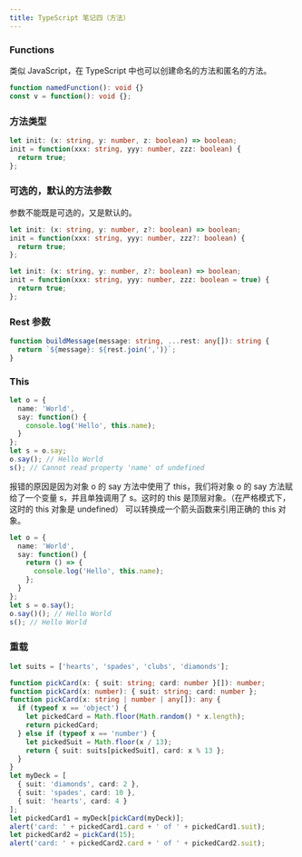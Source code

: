 ```yaml
---
title: TypeScript 笔记四（方法）
---
```


### Functions

类似 JavaScript，在 TypeScript 中也可以创建命名的方法和匿名的方法。

```typescript
function namedFunction(): void {}
const v = function(): void {};
```

### 方法类型

```typescript
let init: (x: string, y: number, z: boolean) => boolean;
init = function(xxx: string, yyy: number, zzz: boolean) {
  return true;
};
```

### 可选的，默认的方法参数

参数不能既是可选的，又是默认的。

```typescript
let init: (x: string, y: number, z?: boolean) => boolean;
init = function(xxx: string, yyy: number, zzz?: boolean) {
  return true;
};

let init: (x: string, y: number, z?: boolean) => boolean;
init = function(xxx: string, yyy: number, zzz: boolean = true) {
  return true;
};
```

### Rest 参数

```typescript
function buildMessage(message: string, ...rest: any[]): string {
  return `${message}: ${rest.join(',')}`;
}
```

### This

```typescript
let o = {
  name: 'World',
  say: function() {
    console.log('Hello', this.name);
  }
};
let s = o.say;
o.say(); // Hello World
s(); // Cannot read property 'name' of undefined
```

报错的原因是因为对象 o 的 say 方法中使用了 this，我们将对象 o 的 say 方法赋给了一个变量 s，并且单独调用了 s。这时的 this 是顶层对象。（在严格模式下，这时的 this 对象是 undefined）
可以转换成一个箭头函数来引用正确的 this 对象。

```typescript
let o = {
  name: 'World',
  say: function() {
    return () => {
      console.log('Hello', this.name);
    };
  }
};
let s = o.say();
o.say()(); // Hello World
s(); // Hello World
```

### 重载

```typescript
let suits = ['hearts', 'spades', 'clubs', 'diamonds'];

function pickCard(x: { suit: string; card: number }[]): number;
function pickCard(x: number): { suit: string; card: number };
function pickCard(x: string | number | any[]): any {
  if (typeof x == 'object') {
    let pickedCard = Math.floor(Math.random() * x.length);
    return pickedCard;
  } else if (typeof x == 'number') {
    let pickedSuit = Math.floor(x / 13);
    return { suit: suits[pickedSuit], card: x % 13 };
  }
}
let myDeck = [
  { suit: 'diamonds', card: 2 },
  { suit: 'spades', card: 10 },
  { suit: 'hearts', card: 4 }
];
let pickedCard1 = myDeck[pickCard(myDeck)];
alert('card: ' + pickedCard1.card + ' of ' + pickedCard1.suit);
let pickedCard2 = pickCard(15);
alert('card: ' + pickedCard2.card + ' of ' + pickedCard2.suit);
```
